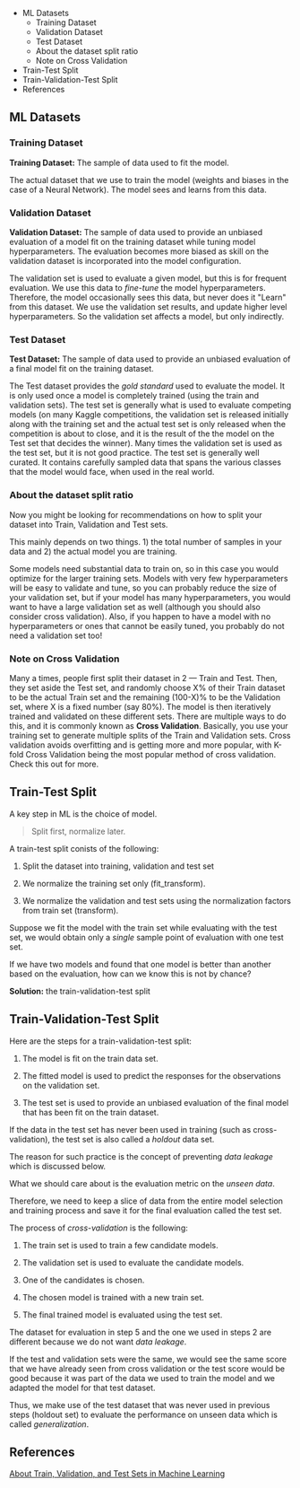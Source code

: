 
<!-- MarkdownTOC -->

- ML Datasets
    - Training Dataset
    - Validation Dataset
    - Test Dataset
    - About the dataset split ratio
    - Note on Cross Validation
- Train-Test Split
- Train-Validation-Test Split
- References

<!-- /MarkdownTOC -->

## ML Datasets

### Training Dataset

**Training Dataset:** The sample of data used to fit the model.

The actual dataset that we use to train the model (weights and biases in the case of a Neural Network). The model sees and learns from this data.

### Validation Dataset

**Validation Dataset:** The sample of data used to provide an unbiased evaluation of a model fit on the training dataset while tuning model hyperparameters. The evaluation becomes more biased as skill on the validation dataset is incorporated into the model configuration.

The validation set is used to evaluate a given model, but this is for frequent evaluation. We use this data to _fine-tune_ the model hyperparameters. Therefore, the model occasionally sees this data, but never does it "Learn" from this dataset. We use the validation set results, and update higher level hyperparameters. So the validation set affects a model, but only indirectly.

### Test Dataset

**Test Dataset:** The sample of data used to provide an unbiased evaluation of a final model fit on the training dataset.

The Test dataset provides the _gold standard_ used to evaluate the model. It is only used once a model is completely trained (using the train and validation sets). The test set is generally what is used to evaluate competing models (on many Kaggle competitions, the validation set is released initially along with the training set and the actual test set is only released when the competition is about to close, and it is the result of the the model on the Test set that decides the winner). Many times the validation set is used as the test set, but it is not good practice. The test set is generally well curated. It contains carefully sampled data that spans the various classes that the model would face, when used in the real world.

### About the dataset split ratio

Now you might be looking for recommendations on how to split your dataset into Train, Validation and Test sets.

This mainly depends on two things. 1) the total number of samples in your data and 2) the actual model you are training.

Some models need substantial data to train on, so in this case you would optimize for the larger training sets. Models with very few hyperparameters will be easy to validate and tune, so you can probably reduce the size of your validation set, but if your model has many hyperparameters, you would want to have a large validation set as well (although you should also consider cross validation). Also, if you happen to have a model with no hyperparameters or ones that cannot be easily tuned, you probably do not need a validation set too!

### Note on Cross Validation

Many a times, people first split their dataset in 2 — Train and Test. Then, they set aside the Test set, and randomly choose X% of their Train dataset to be the actual Train set and the remaining (100-X)% to be the Validation set, where X is a fixed number (say 80%). The model is then iteratively trained and validated on these different sets. There are multiple ways to do this, and it is commonly known as **Cross Validation**. Basically, you use your training set to generate multiple splits of the Train and Validation sets. Cross validation avoids overfitting and is getting more and more popular, with K-fold Cross Validation being the most popular method of cross validation. Check this out for more.



## Train-Test Split

A key step in ML is the choice of model.  

> Split first, normalize later.

A train-test split conists of the following:

1. Split the dataset into training, validation and test set

2. We normalize the training set only (fit_transform). 

3. We normalize the validation and test sets using the normalization factors from train set (transform).

Suppose we fit the model with the train set while evaluating with the test set, we would obtain only a _single_ sample point of evaluation with one test set. 

If we have two models and found that one model is better than another based on the evaluation, how can we know this is not by chance?

**Solution:** the train-validation-test split


## Train-Validation-Test Split

Here are the steps for a train-validation-test split:

1. The model is fit on the train data set. 

2. The fitted model is used to predict the responses for the observations on the validation set. 

3. The test set is used to provide an unbiased evaluation of the final model that has been fit on the train dataset. 

If the data in the test set has never been used in training (such as cross-validation), the test set is also called a _holdout_ data set.


The reason for such practice is the concept of preventing _data leakage_ which is discussed below. 


What we should care about is the evaluation metric on the _unseen data_. 

Therefore, we need to keep a slice of data from the entire model selection and training process and save it for the final evaluation called the test set. 

The process of _cross-validation_ is the following:

1. The train set is used to train a few candidate models. 

2. The validation set is used to evaluate the candidate models. 

3. One of the candidates is chosen. 

4. The chosen model is trained with a new train set.

5. The final trained model is evaluated using the test set. 

The dataset for evaluation in step 5 and the one we used in steps 2 are different because we do not want _data leakage_. 

If the test and validation sets were the same, we would see the same score that we have already seen from cross validation or the test score would be good because it was part of the data we used to train the model and we  adapted the model for that test dataset.

Thus, we make use of the test dataset that was never used in previous steps (holdout set) to evaluate the performance on unseen data which is called _generalization_.  


## References

[About Train, Validation, and Test Sets in Machine Learning](https://towardsdatascience.com/train-validation-and-test-sets-72cb40cba9e7)

